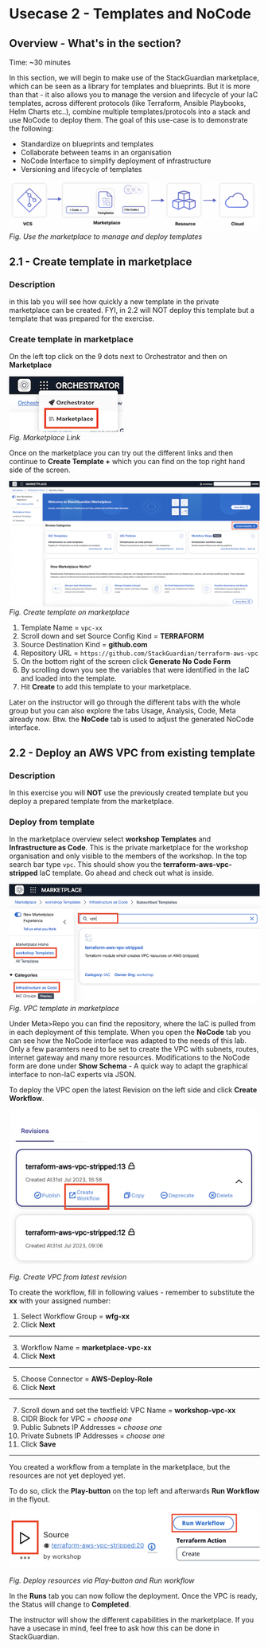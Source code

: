# Usecase 2 - Templates and NoCode

## Overview - What's in the section?
Time: ~30 minutes

In this section, we will begin to make use of the StackGuardian marketplace, which can be seen as a library for templates and blueprints. But it is more than that - it also allows you to manage the version and lifecycle of your IaC templates, across different protocols (like Terraform, Ansible Playbooks, Helm Charts etc..), combine multiple templates/protocols into a stack and use NoCode to deploy them. 
The goal of this use-case is to demonstrate the following:

* Standardize on blueprints and templates
* Collaborate between teams in an organisation
* NoCode Interface to simplify deployment of infrastructure
* Versioning and lifecycle of templates


![Usecase 2](image/usecase2.png)
_Fig. Use the marketplace to manage and deploy templates_

## 2.1 - Create template in marketplace
### Description
in this lab you will see how quickly a new template in the private marketplace can be created.
FYI, in 2.2 will NOT deploy this template but a template that was prepared for the exercise.

### Create template in marketplace
On the left top click on the 9 dots next to Orchestrator and then on **Marketplace**
  
![Marketplacelink](image/marketplacelink.png)  
_Fig. Marketplace Link_  
  
Once on the marketplace you can try out the different links and then continue to **Create Template +** which you can find on the top right hand side of the screen.

![Create Template](image/marketplace.png) 
_Fig. Create template on marketplace_  

1. Template Name = ``vpc-xx``
2. Scroll down and set Source Config Kind = **TERRAFORM**
3. Source Destination Kind = **github.com**
4. Repository URL = ``https://github.com/StackGuardian/terraform-aws-vpc``
5. On the bottom right of the screen click **Generate No Code Form**
6. By scrolling down you see the variables that were identified in the IaC and loaded into the template.
7. Hit **Create** to add this template to your marketplace.

Later on the instructor will go through the different tabs with the whole group but you can also explore the tabs Usage, Analysis, Code, Meta already now. 
Btw. the **NoCode** tab is used to adjust the generated NoCode interface.


## 2.2 - Deploy an AWS VPC from existing template
### Description
In this exercise you will **NOT** use the previously created template but you deploy a prepared template from the marketplace.  

### Deploy from template
In the marketplace overview select **workshop Templates** and **Infrastructure as Code**. This is the private marketplace for the workshop organisation and only visible to the members of the workshop. 
In the top search bar type ``vpc``. This should show you the **terraform-aws-vpc-stripped** IaC template. Go ahead and check out what is inside.

![VPC template](image/vpctemplate.png) 
_Fig. VPC template in marketplace_  

Under Meta>Repo you can find the repository, where the IaC is pulled from in each deployment of this template. When you open the **NoCode** tab you can see how the NoCode interface was adapted to the needs of this lab. Only a few paramters need to be set to create the VPC with subnets, routes, internet gateway and many more resources. Modifications to the NoCode form are done under **Show Schema** - A quick way to adapt the graphical interface to non-IaC experts via JSON. 

To deploy the VPC open the latest Revision on the left side and click **Create Workflow**.

![VPC revision](image/vpc-revision.png) 

_Fig. Create VPC from latest revision_  

To create the workflow, fill in following values - remember to substitute the **xx** with your assigned number: 

1. Select Workflow Group = **wfg-xx**
2. Click **Next**
---
3. Workflow Name = **marketplace-vpc-xx**
4. Click **Next**
---
5. Choose Connector = **AWS-Deploy-Role**
6. Click **Next**
---
7. Scroll down and set the textfield: VPC Name = **workshop-vpc-xx**
8. CIDR Block for VPC = _choose one_
9. Public Subnets IP Addresses = _choose one_
10. Private Subnets IP Addresses = _choose one_
11. Click **Save**
---

You created a workflow from a template in the marketplace, but the resources are not yet deployed yet. 

To do so, click the **Play-button** on the top left and afterwards **Run Workflow** in the flyout. 

![VPC revision](image/playbutton.png) 

_Fig. Deploy resources via Play-button and Run workflow_ 



In the **Runs** tab you can now follow the deployment. Once the VPC is ready, the Status will change to **Completed**. 

The instructor will show the different capabilities in the marketplace. If you have a usecase in mind, feel free to ask how this can be done in StackGuardian.
